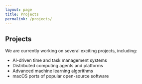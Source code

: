 ```yaml
---
layout: page
title: Projects
permalink: /projects/
---
```


## Projects

We are currently working on several exciting projects, including:

- AI-driven time and task management systems
- Distributed computing agents and platforms
- Advanced machine learning algorithms
- macOS ports of popular open-source software
